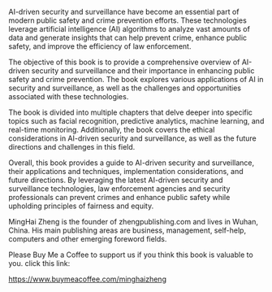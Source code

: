 
AI-driven security and surveillance have become an essential part of modern public safety and crime prevention efforts. These technologies leverage artificial intelligence (AI) algorithms to analyze vast amounts of data and generate insights that can help prevent crime, enhance public safety, and improve the efficiency of law enforcement.

The objective of this book is to provide a comprehensive overview of AI-driven security and surveillance and their importance in enhancing public safety and crime prevention. The book explores various applications of AI in security and surveillance, as well as the challenges and opportunities associated with these technologies.

The book is divided into multiple chapters that delve deeper into specific topics such as facial recognition, predictive analytics, machine learning, and real-time monitoring. Additionally, the book covers the ethical considerations in AI-driven security and surveillance, as well as the future directions and challenges in this field.

Overall, this book provides a guide to AI-driven security and surveillance, their applications and techniques, implementation considerations, and future directions. By leveraging the latest AI-driven security and surveillance technologies, law enforcement agencies and security professionals can prevent crimes and enhance public safety while upholding principles of fairness and equity.

MingHai Zheng is the founder of zhengpublishing.com and lives in Wuhan, China. His main publishing areas are business, management, self-help, computers and other emerging foreword fields.

Please Buy Me a Coffee to support us if you think this book is valuable to you. click this link:

https://www.buymeacoffee.com/minghaizheng
